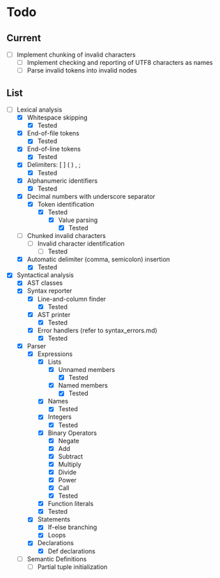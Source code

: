 # Todo

## Current

- [ ] Implement chunking of invalid characters
  - [ ] Implement checking and reporting of UTF8 characters as names
  - [ ] Parse invalid tokens into invalid nodes

## List

- [ ] Lexical analysis
  - [x] Whitespace skipping
    - [x] Tested
  - [x] End-of-file tokens
    - [x] Tested
  - [x] End-of-line tokens
    - [x] Tested
  - [x] Delimiters: [ ] ( ) , ;
    - [x] Tested
  - [x] Alphanumeric identifiers
    - [x] Tested
  - [x] Decimal numbers with underscore separator
    - [x] Token identification
      - [x] Tested
        - [x] Value parsing
          - [x] Tested
  - [ ] Chunked invalid characters
    - [ ] Invalid character identification
      - [ ] Tested
  - [x] Automatic delimiter (comma, semicolon) insertion
    - [x] Tested
- [x] Syntactical analysis
  - [x] AST classes
  - [x] Syntax reporter
    - [x] Line-and-column finder
      - [x] Tested
    - [x] AST printer
      - [x] Tested
    - [x] Error handlers (refer to syntax_errors.md)
      - [x] Tested
  - [x] Parser
    - [x] Expressions
      - [x] Lists
        - [x] Unnamed members
          - [x] Tested
        - [x] Named members
          - [x] Tested
      - [x] Names
        - [x] Tested
      - [x] Integers
        - [x] Tested
      - [x] Binary Operators
        - [x] Negate
        - [x] Add
        - [x] Subtract
        - [x] Multiply
        - [x] Divide
        - [x] Power
        - [x] Call
        - [x] Tested
      - [x] Function literals
      - [x] Tested
    - [x] Statements
      - [x] If-else branching
      - [x] Loops
    - [x] Declarations
      - [x] Def declarations
  - [ ] Semantic Definitions
    - [ ] Partial tuple initialization
